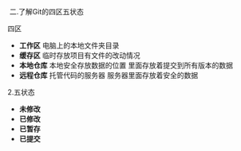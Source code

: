 ​	二.了解Git的四区五状态

四区

- **工作区**
  电脑上的本地文件夹目录
- **缓存区**
  临时存放项目有文件的改动情况
- **本地仓库**
  本地安全存放数据的位置 里面存放着提交到所有版本的数据
- **远程仓库**
  托管代码的服务器 服务器里面存放着安全的数据

2.五状态

- **未修改**
- **已修改**
- **已暂存**
- **已提交**